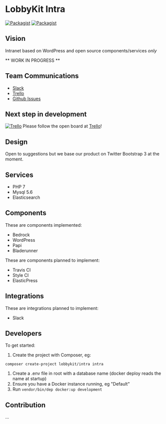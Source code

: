 # LobbyKit Intra

[![Packagist](https://img.shields.io/packagist/v/lobbykit/intra.svg)]() 
[![Packagist](https://img.shields.io/packagist/l/lobbykit/intra.svg)]() 

## Vision
Intranet based on WordPress and open source components/services *only*

** WORK IN PROGRESS **

## Team Communications
* [Slack](https://lobbykit.slack.com)
* [Trello](https://trello.com/b/WrsoBaMR/intra)
* [Github Issues](https://github.com/lobbykit/intra/issues)

## Next step in development
[![Trello](https://img.shields.io/badge/trello-planning-blue.svg)]()
Please follow the open board at [Trello](https://trello.com/b/WrsoBaMR/intra)!

## Design
Open to suggestions but we base our product on Twitter Bootstrap 3 at the moment.

## Services
* PHP 7
* Mysql 5.6
* Elasticsearch

## Components
These are components implemented:
* Bedrock
* WordPress
* Papi
* Bladerunner

These are components planned to implement:
* Travis CI
* Style CI
* ElasticPress

## Integrations
These are integrations planned to implement:
* Slack

## Developers
To get started:
1. Create the project with Composer, eg:
```
composer create-project lobbykit/intra intra
```
1. Create a .env file in root with a database name (docker deploy reads the name at startup)
1. Ensure you have a Docker instance running, eg "Default"
1. Run ``vendor/bin/dep docker:up development``

## Contribution
...